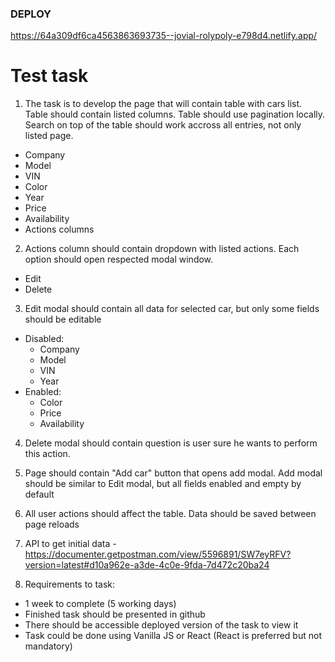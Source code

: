 ### DEPLOY

https://64a309df6ca4563863693735--jovial-rolypoly-e798d4.netlify.app/


# Test task

1. The task is to develop the page that will contain table with cars list. Table should contain listed columns. Table
   should use pagination locally. Search on top of the table should work accross all entries, not only listed page.

- Company
- Model
- VIN
- Color
- Year
- Price
- Availability
- Actions columns

2. Actions column should contain dropdown with listed actions. Each option should open respected modal window.

- Edit
- Delete

3. Edit modal should contain all data for selected car, but only some fields should be editable

- Disabled:
    - Company
    - Model
    - VIN
    - Year
- Enabled:
    - Color
    - Price
    - Availability

4. Delete modal should contain question is user sure he wants to perform this action.

5. Page should contain "Add car" button that opens add modal. Add modal should be similar to Edit modal, but all fields
   enabled and empty by default

6. All user actions should affect the table. Data should be saved between page reloads

7. API to get initial
   data - https://documenter.getpostman.com/view/5596891/SW7eyRFV?version=latest#d10a962e-a3de-4c0e-9fda-7d472c20ba24
8. Requirements to task:

- 1 week to complete (5 working days)
- Finished task should be presented in github
- There should be accessible deployed version of the task to view it
- Task could be done using Vanilla JS or React (React is preferred but not mandatory)